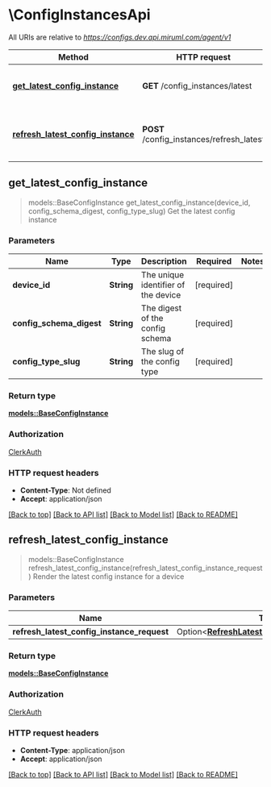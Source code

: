 # \ConfigInstancesApi

All URIs are relative to *https://configs.dev.api.miruml.com/agent/v1*

Method | HTTP request | Description
------------- | ------------- | -------------
[**get_latest_config_instance**](ConfigInstancesApi.md#get_latest_config_instance) | **GET** /config_instances/latest | Get the latest config instance
[**refresh_latest_config_instance**](ConfigInstancesApi.md#refresh_latest_config_instance) | **POST** /config_instances/refresh_latest | Render the latest config instance for a device



## get_latest_config_instance

> models::BaseConfigInstance get_latest_config_instance(device_id, config_schema_digest, config_type_slug)
Get the latest config instance

### Parameters


Name | Type | Description  | Required | Notes
------------- | ------------- | ------------- | ------------- | -------------
**device_id** | **String** | The unique identifier of the device | [required] |
**config_schema_digest** | **String** | The digest of the config schema | [required] |
**config_type_slug** | **String** | The slug of the config type | [required] |

### Return type

[**models::BaseConfigInstance**](BaseConfigInstance.md)

### Authorization

[ClerkAuth](../README.md#ClerkAuth)

### HTTP request headers

- **Content-Type**: Not defined
- **Accept**: application/json

[[Back to top]](#) [[Back to API list]](../README.md#documentation-for-api-endpoints) [[Back to Model list]](../README.md#documentation-for-models) [[Back to README]](../README.md)


## refresh_latest_config_instance

> models::BaseConfigInstance refresh_latest_config_instance(refresh_latest_config_instance_request)
Render the latest config instance for a device

### Parameters


Name | Type | Description  | Required | Notes
------------- | ------------- | ------------- | ------------- | -------------
**refresh_latest_config_instance_request** | Option<[**RefreshLatestConfigInstanceRequest**](RefreshLatestConfigInstanceRequest.md)> |  |  |

### Return type

[**models::BaseConfigInstance**](BaseConfigInstance.md)

### Authorization

[ClerkAuth](../README.md#ClerkAuth)

### HTTP request headers

- **Content-Type**: application/json
- **Accept**: application/json

[[Back to top]](#) [[Back to API list]](../README.md#documentation-for-api-endpoints) [[Back to Model list]](../README.md#documentation-for-models) [[Back to README]](../README.md)

